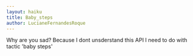 ```yaml
---
layout: haiku
title: Baby_steps
author: LucianeFernandesRoque
---
```


Why are you sad?
Because I dont unsderstand this API
I need to do with tactic 'baby steps'